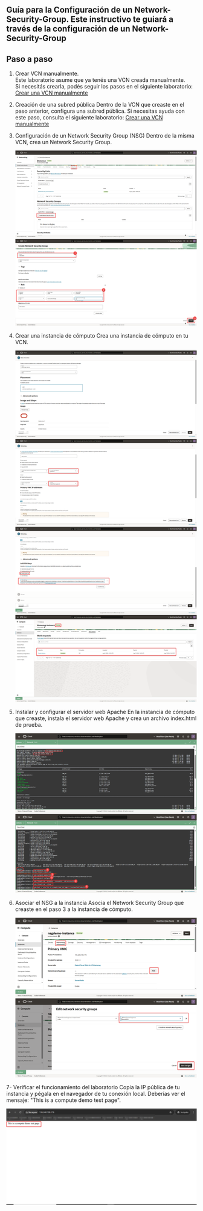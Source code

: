 Guía para la Configuración de un Network-Security-Group.
Este instructivo te guiará a través de la configuración de un Network-Security-Group
---
## Paso a paso

1. Crear VCN manualmente.  
   Este laboratorio asume que ya tenés una VCN creada manualmente.  
   Si necesitás crearla, podés seguir los pasos en el siguiente laboratorio:  
   [Crear una VCN manualmente](../Create-a-VCN-Manually/Create-a-VCN-Manually.md)


2. Creación de una subred pública
Dentro de la VCN que creaste en el paso anterior, configura una subred pública. Si necesitas ayuda con este paso, consulta el siguiente laboratorio: 
   [Crear una VCN manualmente](../Subnet-Public/Subnet-Public.md)
   
3. Configuración de un Network Security Group (NSG)
Dentro de la misma VCN, crea un Network Security Group.

   ![Paso 3](../screenshots/Network-Security-Groups/03-Network-Security-Groups.png)
   ![Paso 3](../screenshots/Network-Security-Groups/03B-Network-Security-Groups.png)
   
4. Crear una instancia de cómputo
Crea una instancia de cómputo en tu VCN.
   
   ![Paso 4](../screenshots/Network-Security-Groups/04-Network-Security-Groups.png) 
   ![Paso 4](../screenshots/Network-Security-Groups/04B-Network-Security-Groups.png)
   ![Paso 4](../screenshots/Network-Security-Groups/04C-Network-Security-Groups.png)
   ![Paso 4](../screenshots/Network-Security-Groups/04D-Network-Security-Groups.png)   

5. Instalar y configurar el servidor web Apache
En la instancia de cómputo que creaste, instala el servidor web Apache y crea un archivo index.html de prueba.
   
   ![Paso 5](../screenshots/Network-Security-Groups/05-Network-Security-Groups.png)
   ![Paso 5](../screenshots/Network-Security-Groups/05B-Network-Security-Groups.png)   
   
6. Asociar el NSG a la instancia
Asocia el Network Security Group que creaste en el paso 3 a la instancia de cómputo.

   ![Paso 6](../screenshots/Network-Security-Groups/06-Network-Security-Groups.png)
   ![Paso 6](../screenshots/Network-Security-Groups/06B-Network-Security-Groups.png)   
   
7- Verificar el funcionamiento del laboratorio
Copia la IP pública de tu instancia y pégala en el navegador de tu conexión local. Deberías ver el mensaje: "This is a compute demo test page".

   ![Paso 7](../screenshots/Network-Security-Groups/07-Network-Security-Groups.png)
